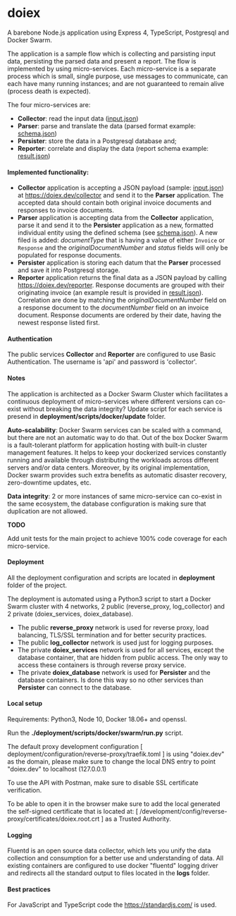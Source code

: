 # doiex

A barebone Node.js application using Express 4, TypeScript, Postgresql and Docker Swarm.

The application is a sample flow which is collecting and parsisting input data, persisting the parsed data and present a report. The flow is implemented by using micro-services. Each micro-service is a separate process which is small, single purpose, use messages to communicate, can each have many running instances; and are not guaranteed to remain alive (process death is expected).

The four micro-services are:
  * **Collector**: read the input data ([input.json](resources/input.json))
  * **Parser**: parse and translate the data (parsed format example: [schema.json](resources/schema.json))
  * **Persister**: store the data in a Postgresql database and;
  * **Reporter**: correlate and display the data (report schema example: [result.json](resources/result.json))


#### Implemented functionality:
  * __Collector__ application is accepting a JSON payload (sample: [input.json](resources/input.json)) at https://doiex.dev/collector and send it to the __Parser__ application. The accepted data should contain both original invoice documents and responses to invoice documents.
  * __Parser__ application is accepting data from the __Collector__ application, parse it and send it to the __Persister__ application as a new, formatted individual entity using the defined schema (see [schema.json](resources/schema.json)).  A new filed is added: *documentType* that is having a value of either `Invoice` or `Response` and the *originalDocumentNumber* and *status* fields will only be populated for response documents.
  * __Persister__ application is storing each datum that the __Parser__ processed and save it into Postgresql storage.
  * __Reporter__ application returns the final data as a JSON payload by calling https://doiex.dev/reporter.  Response documents are grouped with their originating invoice (an example result is provided in [result.json](resources/result.json)). Correlation are done by matching the *originalDocumentNumber* field on a response document to the *documentNumber* field on an invoice document.  Response documents are ordered by their date, having the newest response listed first.

#### Authentication

The public services __Collector__ and __Reporter__ are configured to use Basic Authentication. The username is 'api' and password is 'collector'.

#### Notes

The application is architected as a Docker Swarm Cluster which facilitates a continuous deployment of micro-services where different versions can co-exist without breaking the data integrity? Update script for each service is presend in __deployment/scripts/docker/update__ folder.

__Auto-scalability__:
Docker Swarm services can be scaled with a command, but there are not an automatic way to do that. Out of the box Docker Swarm is a fault-tolerant platform for application hosting with built-in cluster management features. It helps to keep your dockerized services constantly running and available through distributing the workloads across different servers and/or data centers. Moreover, by its original implementation, Docker swarm provides such extra benefits as automatic disaster recovery, zero-downtime updates, etc.

__Data integrity__:
2 or more instances of same micro-service can co-exist in the same ecosystem, the database configuration is making sure that duplication are not allowed.

__TODO__

Add unit tests for the main project to achieve 100% code coverage for each micro-service.

#### Deployment

All the deployment configuration and scripts are located in __deployment__ folder of the project.

The deployment is automated using a Python3 script to start a Docker Swarm cluster with 4 networks, 2 public (reverse_proxy, log_collector) and 2 private (doiex_services, doiex_database).

- The public __reverse_proxy__ network is used for reverse proxy, load balancing, TLS/SSL termination and for better security practices.
- The public __log_collector__ network is used just for logging purposes.
- The private __doiex_services__ network is used for all services, except the database container, that are hidden from public access. The only way to access these containers is through reverse proxy service.
- The private __doiex_database__ network is used for __Persister__ and the database containers. Is done this way so no other services than __Persister__ can connect to the database.

#### Local setup

Requirements: Python3, Node 10, Docker 18.06+ and openssl.

Run the __./deployment/scripts/docker/swarm/run.py__ script.

The default proxy development configuration [ deployment/configuration/reverse-proxy/traefik.toml ] is using "doiex.dev" as the domain, please make sure to change the local DNS entry to point "doiex.dev" to localhost (127.0.0.1)

To use the API with Postman, make sure to disable SSL certificate verification.

To be able to open it in the browser make sure to add the local generated the self-signed certificate that is located at: [ /development/config/reverse-proxy/certificates/doiex.root.crt ] as a Trusted Authority.  

#### Logging

Fluentd is an open source data collector, which lets you unify the data collection and consumption for a better use and understanding of data. All existing containers are configured to use docker "fluentd" logging driver and redirects all the standard output to files located in the __logs__ folder.


#### Best practices

For JavaScript and TypeScript code the https://standardjs.com/ is used.
